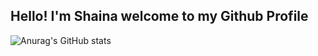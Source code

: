 ## Hello! I'm Shaina welcome to my Github Profile

![Anurag's GitHub stats](https://github-readme-stats.vercel.app/api?username=shainadeguzman&show_icons=true&theme=dark)
